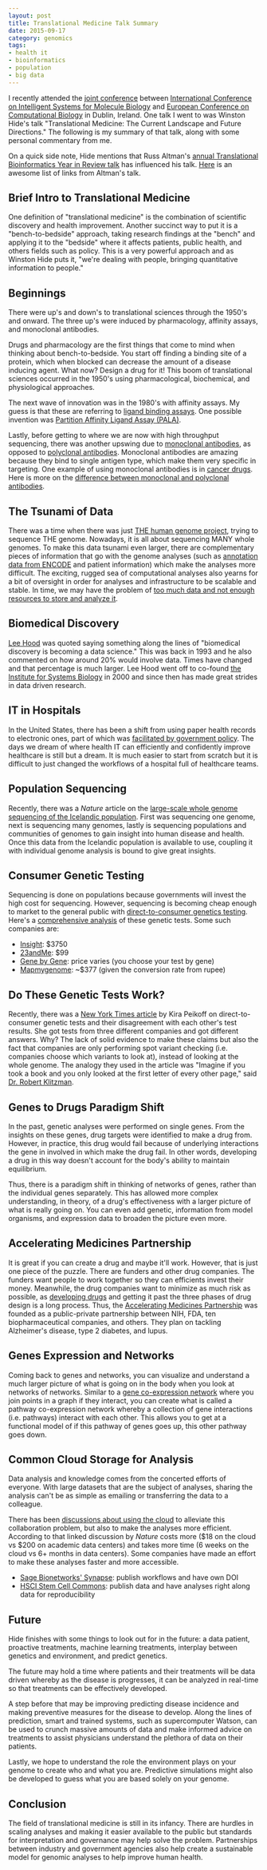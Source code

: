 ```yaml
---
layout: post
title: Translational Medicine Talk Summary
date: 2015-09-17
category: genomics
tags:
- health it
- bioinformatics
- population
- big data
---
```



I recently attended the [joint conference][ismbeccb2015] between [International
Conference on Intelligent Systems for Molecule Biology][ismb] and [European
Conference on Computational Biology][eccb] in Dublin, Ireland. One talk I went
to was Winston Hide's talk "Translational Medicine: The Current Landscape and
Future Directions." The following is my summary of that talk, along with some
personal commentary from me.

On a quick side note, Hide mentions that Russ Altman's [annual Translational
Bioinformatics Year in Review talk][tbi_year] has influenced his talk.
[Here][tbi_papers] is an awesome list of links from Altman's talk.

[ismbeccb2015]: http://www.iscb.org/ismbeccb2015
[ismb]: https://en.wikipedia.org/wiki/Intelligent_Systems_for_Molecular_Biology
[eccb]: http://eccb.iscb.org/
[tbi_year]: https://rbaltman.wordpress.com/2015/03/26/slides-from-tbi-year-in-review-2015/
[tbi_papers]: http://www.gettinggeneticsdone.com/2014/04/russ-altmans-translational.html

## Brief Intro to Translational Medicine

One definition of "translational medicine" is the combination of scientific
discovery and health improvement. Another succinct way to put it is a
"bench-to-bedside" approach, taking research findings at the "bench" and
applying it to the "bedside" where it affects patients, public health, and
others fields such as policy. This is a very powerful approach and as Winston
Hide puts it, "we're dealing with people, bringing quantitative information to
people."

<!--break-->

## Beginnings

There were up's and down's to translational sciences through the 1950's and
onward. The three up's were induced by pharmacology, affinity assays, and
monoclonal antibodies.

Drugs and pharmacology are the first things that come to mind when thinking
about bench-to-bedside. You start off finding a binding site of a protein, which
when blocked can decrease the amount of a disease inducing agent. What now?
Design a drug for it! This boom of translational sciences occurred in the 1950's
using pharmacological, biochemical, and physiological approaches. 

The next wave of innovation was in the 1980's with affinity assays. My guess is
that these are referring to [ligand binding assays][lba]. One possible invention
was [Partition Affinity Ligand Assay (PALA)][partial].

Lastly, before getting to where we are now with high throughput sequencing,
there was another upswing due to [monoclonal antibodies][mono], as opposed to
[polyclonal antibodies][poly]. Monoclonal antibodies are amazing because they
bind to single antigen type, which make them very specific in targeting. One
example of using monoclonal antibodies is in [cancer drugs][cancer_thr]. Here is
more on the [difference between monoclonal and polyclonal antibodies][compare].

[lba]: https://en.wikipedia.org/wiki/Ligand_binding_assay
[partial]: http://goo.gl/nOFN2i
[mono]: https://en.wikipedia.org/wiki/Monoclonal_antibody
[poly]: https://en.wikipedia.org/wiki/Polyclonal_antibodies
[cancer_thr]: http://goo.gl/JjWEZU
[compare]: http://goo.gl/UX5Yif

## The Tsunami of Data

There was a time when there was just [THE human genome project][hgp], trying to
sequence THE genome. Nowadays, it is all about sequencing MANY whole genomes.
To make this data tsunami even larger, there are complementary pieces of
information that go with the genome analyses (such as [annotation data from
ENCODE][encode] and patient information) which make the analyses more difficult.
The exciting, rugged sea of computational analyses also yearns for a bit of
oversight in order for analyses and infrastructure to be scalable and stable. In
time, we may have the problem of [too much data and not enough resources to
store and analyze it][bigdata].

[hgp]: http://www.genome.gov/12011238
[encode]: https://www.encodeproject.org/
[bigdata]: http://dx.doi.org/10.1371/journal.pbio.1002195

## Biomedical Discovery

[Lee Hood][hood] was quoted saying something along the lines of "biomedical
discovery is becoming a data science." This was back in 1993 and he also
commented on how around 20% would involve data. Times have changed and that
percentage is much larger. Lee Hood went off to co-found [the Institute for
Systems Biology][isb] in 2000 and since then has made great strides in data
driven research.

[hood]: https://en.wikipedia.org/wiki/Leroy_Hood
[isb]: https://www.systemsbiology.org/

## IT in Hospitals

In the United States, there has been a shift from using paper health records to
electronic ones, part of which was [facilitated by government policy][mean_use].
The days we dream of where health IT can efficiently and confidently improve
healthcare is still but a dream. It is much easier to start from scratch but it
is difficult to just changed the workflows of a hospital full of healthcare
teams.

[mean_use]: http://goo.gl/8fKrxn

## Population Sequencing

Recently, there was a *Nature* article on the [large-scale whole genome
sequencing of the Icelandic population][iceland]. First was sequencing one
genome, next is sequencing many genomes, lastly is sequencing populations and
communities of genomes to gain insight into human disease and health. Once this
data from the Icelandic population is available to use, coupling it with
individual genome analysis is bound to give great insights.

[iceland]: http://www.nature.com/ng/journal/v47/n5/full/ng.3247.html

## Consumer Genetic Testing

Sequencing is done on populations because governments will invest the high cost
for sequencing. However, sequencing is becoming cheap enough to market to the
general public with [direct-to-consumer genetics testing][dtc]. Here's a
[comprehensive analysis][dtc_more] of these genetic tests. Some such companies
are:

- [Insight][insight]: $3750
- [23andMe][23andme]: $99
- [Gene by Gene][gene]: price varies (you choose your test by gene)
- [Mapmygenome][map]: ~$377 (given the conversion rate from rupee)

[dtc]: http://ghr.nlm.nih.gov/handbook/testing/directtoconsumer
[dtc_more]: http://www.ncbi.nlm.nih.gov/pmc/articles/PMC3767220/
[insight]: http://insight-dna.com/
[23andme]: https://www.23andme.com/
[gene]: https://www.genebygene.com/
[map]: http://mapmygenome.in/

## Do These Genetic Tests Work?

Recently, there was a [New York Times article][nyt] by Kira Peikoff on
direct-to-consumer genetic tests and their disagreement with each other's test
results.  She got tests from three different companies and got different
answers. Why? The lack of solid evidence to make these claims but also the fact
that companies are only performing spot variant checking (i.e. companies choose
which variants to look at), instead of looking at the whole genome.  The analogy
they used in the article was "Imagine if you took a book and you only looked at
the first letter of every other page," said [Dr. Robert Klitzman][robert]. 

[nyt]: http://nyti.ms/183SUSJ
[robert]: https://www.mailman.columbia.edu/people/our-faculty/rlk2

## Genes to Drugs Paradigm Shift

In the past, genetic analyses were performed on single genes. From the insights
on these genes, drug targets were identified to make a drug from. However, in
practice, this drug would fail because of underlying interactions the gene in
involved in which make the drug fail. In other words, developing a drug in this
way doesn't account for the body's ability to maintain equilibrium. 

Thus, there is a paradigm shift in thinking of networks of genes, rather than
the individual genes separately. This has allowed more complex understanding, in
theory, of a drug's effectiveness with a larger picture of what is really going
on. You can even add genetic, information from model organisms, and expression
data to broaden the picture even more.

## Accelerating Medicines Partnership

It is great if you can create a drug and maybe it'll work. However, that is just
one piece of the puzzle. There are funders and other drug companies. The funders
want people to work together so they can efficients invest their money.
Meanwhile, the drug companies want to minimize as much risk as possible, as
[developing drugs][drug_dev] and getting it past the three phases of drug design
is a long process. Thus, the [Accelerating Medicines Partnership][amp] was
founded as a public-private partnership between NIH, FDA, ten biopharmaceutical
companies, and others. They plan on tackling Alzheimer's disease, type 2
diabetes, and lupus.

[drug_dev]: https://en.wikipedia.org/wiki/Drug_development
[amp]: http://www.nih.gov/science/amp/index.htm

## Genes Expression and Networks

Coming back to genes and networks, you can visualize and understand a much
larger picture of what is going on in the body when you look at networks of
networks. Similar to a [gene co-expression network][co_nets] where you join
points in a graph if they interact, you can create what is called a pathway
co-expression network whereby a collection of gene interactions (i.e. pathways)
interact with each other. This allows you to get at a functional model of if
this pathway of genes goes up, this other pathway goes down. 

[co_nets]: https://en.wikipedia.org/wiki/Gene_co-expression_network

## Common Cloud Storage for Analysis

Data analysis and knowledge comes from the concerted efforts of everyone. With
large datasets that are the subject of analyses, sharing the analysis can't be
as simple as emailing or transferring the data to a colleague. 

There has been [discussions about using the cloud][cloud] to alleviate this
collaboration problem, but also to make the analyses more efficient. According
to that linked discussion by *Nature* costs more ($18 on the cloud vs $200 on
academic data centers) and takes more time (6 weeks on the cloud vs 6+ months in
data centers). Some companies have made an effort to make these analyses faster
and more accessible.

- [Sage Bionetworks' Synapse][synapse]: publish workflows and have own DOI
- [HSCI Stem Cell Commons][hsci]: publish data and have analyses right along
  data for reproducibility

[cloud]: http://www.nature.com/news/data-analysis-create-a-cloud-commons-1.17916
[synapse]: https://www.synapse.org/
[hsci]: http://stemcellcommons.org/

## Future

Hide finishes with some things to look out for in the future: a data patient,
proactive treatments, machine learning treatments, interplay between genetics
and environment, and predict genetics.

The future may hold a time where patients and their treatments will be data
driven whereby as the disease is progresses, it can be analyzed in real-time so
that treatments can be effectively developed. 

A step before that may be improving predicting disease incidence and making
preventive measures for the disease to develop. Along the lines of prediction,
smart and trained systems, such as supercomputer Watson, can be used to crunch
massive amounts of data and make informed advice on treatments to assist
physicians understand the plethora of data on their patients.

Lastly, we hope to understand the role the environment plays on your genome to
create who and what you are. Predictive simulations might also be developed to
guess what you are based solely on your genome. 

## Conclusion

The field of translational medicine is still in its infancy. There are hurdles
in scaling analyses and making it easier available to the public but standards
for interpretation and governance may help solve the problem. Partnerships
between industry and government agencies also help create a sustainable model
for genomic analyses to help improve human health.
